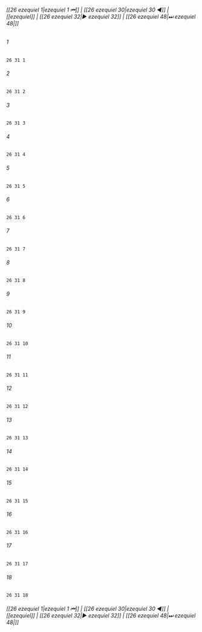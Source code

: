 
###### [[26 ezequiel 1|ezequiel 1 ⏮]] | [[26 ezequiel 30|ezequiel 30 ◀]] | [[ezequiel]] | [[26 ezequiel 32|▶ ezequiel 32]] | [[26 ezequiel 48|⏭ ezequiel 48|]]

###### 1
``` verse
26 31 1 
```
###### 2
``` verse
26 31 2 
```
###### 3
``` verse
26 31 3 
```
###### 4
``` verse
26 31 4 
```
###### 5
``` verse
26 31 5 
```
###### 6
``` verse
26 31 6 
```
###### 7
``` verse
26 31 7 
```
###### 8
``` verse
26 31 8 
```
###### 9
``` verse
26 31 9 
```
###### 10
``` verse
26 31 10 
```
###### 11
``` verse
26 31 11 
```
###### 12
``` verse
26 31 12 
```
###### 13
``` verse
26 31 13 
```
###### 14
``` verse
26 31 14 
```
###### 15
``` verse
26 31 15 
```
###### 16
``` verse
26 31 16 
```
###### 17
``` verse
26 31 17 
```
###### 18
``` verse
26 31 18 
```

###### [[26 ezequiel 1|ezequiel 1 ⏮]] | [[26 ezequiel 30|ezequiel 30 ◀]] | [[ezequiel]] | [[26 ezequiel 32|▶ ezequiel 32]] | [[26 ezequiel 48|⏭ ezequiel 48|]]

